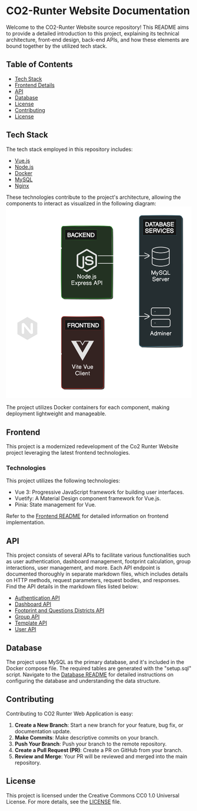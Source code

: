 # CO2-Runter Website Documentation

Welcome to the CO2-Runter Website source repository! This README aims to provide a detailed introduction to this project, explaining its technical architecture, front-end design, back-end APIs, and how these elements are bound together by the utilized tech stack.

## Table of Contents

- [Tech Stack](#tech-stack)
- [Frontend Details](#frontend)
- [API](#api)
- [Database](#database)
- [License](#license)
- [Contributing](#contributing)
- [License](#license)

## Tech Stack

The tech stack employed in this repository includes:

- [Vue.js](https://vuejs.org/)
- [Node.js](https://nodejs.org/en/)
- [Docker](https://www.docker.com/)
- [MySQL](https://www.mysql.com/)
- [Nginx](https://www.nginx.com/)

These technologies contribute to the project's architecture, allowing the components to interact as visualized in the following diagram: ![Architecture of the Project](architecture.png)

The project utilizes Docker containers for each component, making deployment lightweight and manageable.

## Frontend

This project is a modernized redevelopment of the Co2 Runter Website project leveraging the latest frontend technologies.

### Technologies

This project utilizes the following technologies:

- Vue 3: Progressive JavaScript framework for building user interfaces.
- Vuetify: A Material Design component framework for Vue.js.
- Pinia: State management for Vue.

Refer to the [Frontend README](./frontend/README.md) for detailed information on frontend implementation.

## API

This project consists of several APIs to facilitate various functionalities such as user authentication, dashboard management, footprint calculation, group interactions, user management, and more. Each API endpoint is documented thoroughly in separate markdown files, which includes details on HTTP methods, request parameters, request bodies, and responses. Find the API details in the markdown files listed below:

- [Authentication API](./API/Authentication.md)
- [Dashboard API](./API/Dashboard.md)
- [Footprint and Questions Districts API](./API/Footprint_Questions_Districts.md)
- [Group API](./API/Group.md)
- [Template API](./API/Template.md)
- [User API](./API/User.md)

## Database

The project uses MySQL as the primary database, and it's included in the Docker compose file. The required tables 
are generated with the "setup.sql" script. Navigate to the [Database README](./Database/README.md) for detailed 
instructions on configuring the database and understanding the data structure.

## Contributing

Contributing to CO2 Runter Web Application is easy:

1. **Create a New Branch**: Start a new branch for your feature, bug fix, or documentation update.
2. **Make Commits**: Make descriptive commits on your branch.
3. **Push Your Branch**: Push your branch to the remote repository.
4. **Create a Pull Request (PR)**: Create a PR on GitHub from your branch.
5. **Review and Merge**: Your PR will be reviewed and merged into the main repository.

## License

This project is licensed under the Creative Commons CC0 1.0 Universal License. For more details, see
the [LICENSE](https://github.com/stadt-karlsruhe/CO2-Runter?tab=CC0-1.0-1-ov-file) file.

